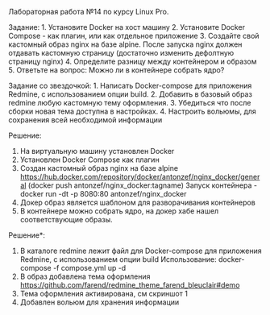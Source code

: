 Лабораторная работа №14 по курсу Linux Pro.

Задание:
	1. Установите Docker на хост машину
	2. Установите Docker Compose - как плагин, или как отдельное приложение
	3. Создайте свой кастомный образ nginx на базе alpine. После запуска nginx должен отдавать кастомную страницу (достаточно изменить дефолтную страницу nginx)
	4. Определите разницу между контейнером и образом
	5. Ответьте на вопрос: Можно ли в контейнере собрать ядро?

Задание со звездочкой:
	1. Написать Docker-compose для приложения Redmine, с использованием опции build.
	2. Добавить в базовый образ redmine любую кастомную тему оформления.
	3. Убедиться что после сборки новая тема доступна в настройках.
	4. Настроить вольюмы, для сохранения всей необходимой информации



Решение:

1) На виртуальную машину установлен Docker
2) Установлен Docker Compose как плагин
3) Создан кастомный образ nginx на базе alpine https://hub.docker.com/repository/docker/antonzef/nginx_docker/general (docker push antonzef/nginx_docker:tagname)
Запуск контейнера - docker run -dt -p 8080:80 antonzef/nginx_docker
4) Докер образ является шаблоном для разворачивания контейнеров
5) В контейнере можно собрать ядро, на докер хабе нашел соответствующие образы.


Решение*:
1) В каталоге redmine лежит файл для Docker-compose для приложения Redmine, с использованием опции build
Использование: docker-compose -f compose.yml up -d
2) В образ добавлена тема оформления https://github.com/farend/redmine_theme_farend_bleuclair#demo
3) Тема оформления активирована, см скриншот 1
4) Добавлен вольюм для хранения информации
